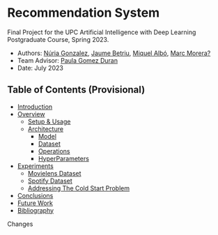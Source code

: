 Recommendation System
====

Final Project for the UPC Artificial Intelligence with Deep Learning Postgraduate Course, Spring 2023.

* Authors: [Núria Gonzalez](mailto:nugobo1981@gmail.com), [Jaume Betriu](betriutortjaume@gmail.com), [Miquel Albó](mailto:miquel.albo@estudiantat.upc.edu), [Marc Morera?](yuhu@mmoreram.com)
* Team Advisor: [Paula Gomez Duran](paulagomezduran@gmail.com)
* Date: July 2023

## Table of Contents (Provisional)

* [Introduction](#intro)
* [Overview](#overview)
  * [Setup & Usage](#setup_usage)
  * [Architecture](#architecture)
    * [Model](#architecture_model)
    * [Dataset](#architecture_dataset)
    * [Operations](#architecture_operations)
    * [HyperParameters](#architecture_hparams)
* [Experiments](#experiments)
  * [Movielens Dataset](#experiments_movielens)
  * [Spotify Dataset](#experiments_spotify)
  * [Addressing The Cold Start Problem](#experiments_coldstart)
* [Conclusions](#conclusions)
* [Future Work](#future_work)
* [Bibliography](#bibliography)


Changes
